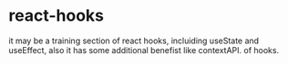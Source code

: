 # react-hooks
it may be a training section of react hooks, incluiding useState and useEffect, also it has some additional benefist like contextAPI. of hooks.
